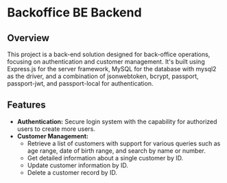 # Backoffice BE Backend

## Overview
This project is a back-end solution designed for back-office operations, focusing on authentication and customer management. It's built using Express.js for the server framework, MySQL for the database with mysql2 as the driver, and a combination of jsonwebtoken, bcrypt, passport, passport-jwt, and passport-local for authentication.

## Features
- **Authentication:** Secure login system with the capability for authorized users to create more users.
- **Customer Management:** 
    - Retrieve a list of customers with support for various queries such as age range, date of birth range, and search by name or number.
    - Get detailed information about a single customer by ID.
    - Update customer information by ID.
    - Delete a customer record by ID.
